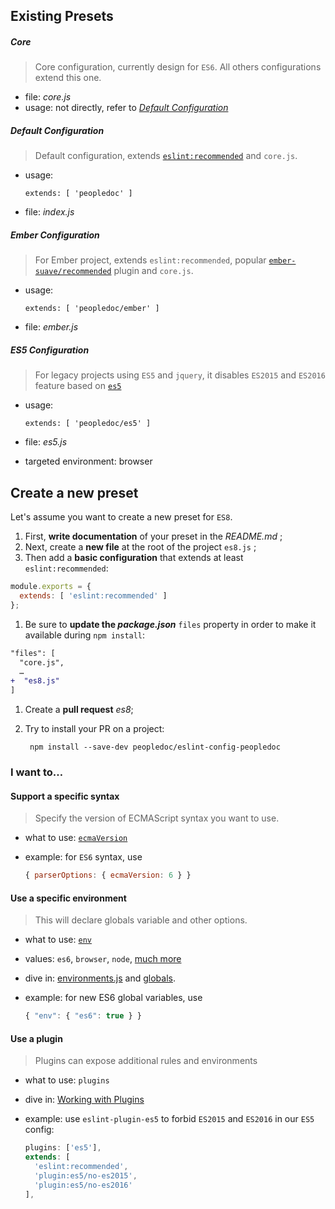 ## Existing Presets

##### Core

> Core configuration, currently design for `ES6`. All others configurations extend this one.

* file: _core.js_
* usage: not directly, refer to [_Default Configuration_](#Default-Configuration)

##### Default Configuration

> Default configuration, extends [`eslint:recommended`](https://eslint.org/docs/user-guide/configuring#using-eslintrecommended) and `core.js`.

* usage:

      extends: [ 'peopledoc' ]
* file: _index.js_

##### Ember Configuration

> For Ember project, extends `eslint:recommended`, popular [`ember-suave/recommended`](https://github.com/DockYard/eslint-plugin-ember-suave/) plugin and `core.js`.

* usage:

      extends: [ 'peopledoc/ember' ]
* file: _ember.js_

##### ES5 Configuration

> For legacy projects using `ES5` and `jquery`, it disables `ES2015` and `ES2016` feature based on [`es5`](https://github.com/nkt/eslint-plugin-es5)

* usage:

      extends: [ 'peopledoc/es5' ]
* file: _es5.js_
* targeted environment: browser

## Create a new preset

Let's assume you want to create a new preset for `ES8`.

1. First, **write documentation** of your preset in the _README.md_ ;
1. Next, create a **new file** at the root of the project `es8.js` ;
1. Then add a **basic configuration** that extends at least `eslint:recommended`:

  ```js
  module.exports = {
    extends: [ 'eslint:recommended' ]
  };
  ```
1. Be sure to **update the _package.json_** `files` property in order to make it available during `npm install`:

  ```diff
  "files": [
    "core.js",
    …
  +  "es8.js"
  ]
  ```
1. Create a **pull request** _es8_;
1. Try to install your PR on a project:

        npm install --save-dev peopledoc/eslint-config-peopledoc

### I want to…

#### Support a specific syntax

> Specify the version of ECMAScript syntax you want to use.

* what to use: [`ecmaVersion`](https://eslint.org/docs/user-guide/configuring#specifying-parser-options)
* example: for `ES6` syntax, use

  ```js
  { parserOptions: { ecmaVersion: 6 } }
  ```

#### Use a specific environment

> This will declare globals variable and other options.

* what to use: [`env`](https://eslint.org/docs/user-guide/configuring#specifying-parser-options)
* values: `es6`, `browser`, `node`, [much more](https://eslint.org/docs/user-guide/configuring#specifying-environments)
* dive in: [environments.js](https://github.com/eslint/eslint/blob/master/conf/environments.js) and [globals](https://github.com/sindresorhus/globals).
* example: for new ES6 global variables, use

  ```js
  { "env": { "es6": true } }
  ```

#### Use a plugin

> Plugins can expose additional rules and environments

* what to use: `plugins`
* dive in: [Working with Plugins](https://eslint.org/docs/developer-guide/working-with-plugins#rules-in-plugins)
* example: use `eslint-plugin-es5` to forbid `ES2015` and `ES2016` in our `ES5` config:

  ```js
  plugins: ['es5'],
  extends: [
    'eslint:recommended',
    'plugin:es5/no-es2015',
    'plugin:es5/no-es2016'
  ],
  ```
